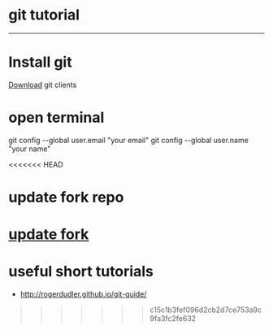 # git tutorial
----
# Install git
[Download](https://git-scm.com/downloads) git clients

# open terminal
git config --global user.email "your email"
git config --global user.name "your name"


<<<<<<< HEAD
# update fork repo

[update fork](https://gist.github.com/rintukutum/2d24fb89944715bc49345ae143293f8f)
=======

# useful short tutorials

- http://rogerdudler.github.io/git-guide/
>>>>>>> c15c1b3fef096d2cb2d7ce753a9c9fa3fc2fe632
